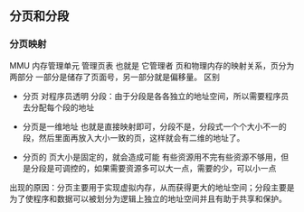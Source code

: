## 分页和分段


### 分页映射

MMU 内存管理单元 管理页表 也就是 它管理者 页和物理内存的映射关系，页分为两部分 一部分是储存了页面号，另一部分就是偏移量。
区别

- 分页 对程序员透明 分段：由于分段是各各独立的地址空间，所以需要程序员去分配每个段的地址

- 分页是一维地址 也就是直接映射即可，分段不是，分段式一个个大小不一的段，然后里面再放入大小一致的页，这样就会有二维的地址了。

- 分页的 页大小是固定的，就会造成可能 有些资源用不完有些资源不够用，但是分段是可调控的，如果需要资源多可以大一点，需要的少，可以小一点


出现的原因：分页主要用于实现虚拟内存，从而获得更大的地址空间；分段主要是为了使程序和数据可以被划分为逻辑上独立的地址空间并且有助于共享和保护。
